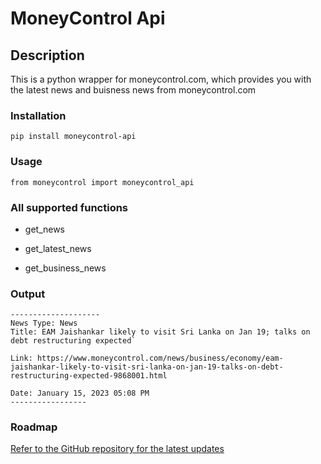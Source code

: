 
# MoneyControl Api

## Description

This is a python wrapper for moneycontrol.com, which provides you with the latest news and buisness news from moneycontrol.com

### Installation

`pip install moneycontrol-api`

### Usage

`from moneycontrol import moneycontrol_api`

### All supported functions

* get_news

* get_latest_news

* get_business_news

### Output

``` text
--------------------
News Type: News
Title: EAM Jaishankar likely to visit Sri Lanka on Jan 19; talks on debt restructuring expected`

Link: https://www.moneycontrol.com/news/business/economy/eam-jaishankar-likely-to-visit-sri-lanka-on-jan-19-talks-on-debt-restructuring-expected-9868001.html 

Date: January 15, 2023 05:08 PM
-----------------
```

### **Roadmap**

[Refer to the GitHub repository for the latest updates](https://github.com/ArabianCoconut/Moneycontrol-api)
